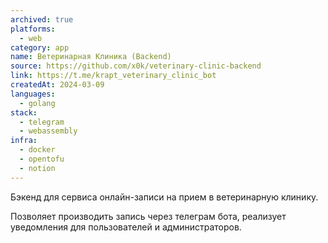 ```yaml
---
archived: true
platforms:
  - web
category: app
name: Ветеринарная Клиника (Backend)
source: https://github.com/x0k/veterinary-clinic-backend
link: https://t.me/krapt_veterinary_clinic_bot
createdAt: 2024-03-09
languages:
  - golang
stack:
  - telegram
  - webassembly
infra:
  - docker
  - opentofu
  - notion
---
```

Бэкенд для сервиса онлайн-записи на прием в ветеринарную клинику.

Позволяет производить запись через телеграм бота, реализует уведомления для пользователей и администраторов.
